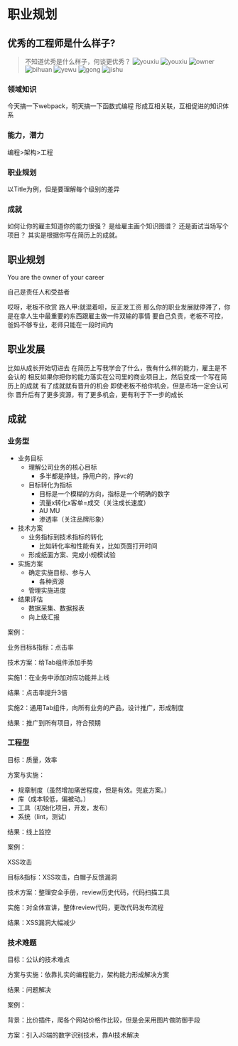 # 职业规划

## 优秀的工程师是什么样子?

> 不知道优秀是什么样子，何谈更优秀？
![youxiu](/assets/30/youxiu.jpg)
![youxiu](/assets/30/owner.jpg)
![owner](/assets/30/owner.jpg)
![bihuan](/assets/30/bihuan.jpg)
![yewu](/assets/30/yewu.jpg)
![gong](/assets/30/gong.jpg)
![jishu](/assets/30/jishu.jpg)

### 领域知识

今天搞一下webpack，明天搞一下函数式编程
形成互相关联，互相促进的知识体系

### 能力，潜力

编程>架构>工程

### 职业规划

以Title为例，但是要理解每个级别的差异

### 成就

如何让你的雇主知道你的能力很强？
是给雇主画个知识图谱？
还是面试当场写个项目？
其实是根据你写在简历上的成就。

## 职业规划

You are the owner of your career

自己是责任人和受益者

哎呀，老板不欣赏
路人甲:就混着呗，反正发工资
那么你的职业发展就停滞了，你是在拿人生中最重要的东西跟雇主做一件双输的事情
要自己负责，老板不可控，爸妈不够专业，老师只能在一段时间内

## 职业发展

比如从成长开始切进去
在简历上写我学会了什么，我有什么样的能力，雇主是不会认的
相反如果你把你的能力落实在公司里的商业项目上，然后变成一个写在简历上的成就
有了成就就有晋升的机会
即使老板不给你机会，但是市场一定会认可你
晋升后有了更多资源，有了更多机会，更有利于下一步的成长

## 成就

### 业务型

* 业务目标
    * 理解公司业务的核心目标
        * 多半都是挣钱，挣用户的，挣vc的
    * 目标转化为指标
        * 目标是一个模糊的方向，指标是一个明确的数字
        * 流量x转化x客单=成交（关注成长速度）
        * AU MU
        * 渗透率（关注品牌形象）
* 技术方案
    * 业务指标到技术指标的转化
        * 比如转化率和性能有关，比如页面打开时间
    * 形成纸面方案、完成小规模试验
* 实施方案
    * 确定实施目标、参与人
      * 各种资源
    * 管理实施进度
* 结果评估
    * 数据采集、数据报表
    * 向上级汇报

案例：

业务目标&指标：点击率

技术方案：给Tab组件添加手势

实施1：在业务中添加对应功能并上线

结果：点击率提升3倍

实施2：通用Tab组件，向所有业务的产品，设计推广，形成制度

结果：推广到所有项目，符合预期

### 工程型

目标：质量，效率

方案与实施：

* 规章制度（虽然增加痛苦程度，但是有效。兜底方案。）
* 库（成本较低，偏被动。）
* 工具（初始化项目，开发，发布）
* 系统（lint，测试）

结果：线上监控

案例：

XSS攻击

目标&指标：XSS攻击，白帽子反馈漏洞

技术方案：整理安全手册，review历史代码，代码扫描工具

实施：对全体宣讲，整体review代码，更改代码发布流程

结果：XSS漏洞大幅减少

### 技术难题

目标：公认的技术难点

方案与实施：依靠扎实的编程能力，架构能力形成解决方案

结果：问题解决

案例：

背景：比价插件，爬各个网站价格作比较，但是会采用图片做防御手段

方案：引入JS端的数字识别技术，靠AI技术解决
